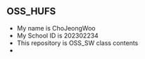 ## OSS_HUFS
- My name is ChoJeongWoo
- My School ID is 202302234
- This repository is OSS_SW class contents
- 
